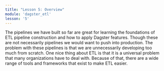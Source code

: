 ```yaml
---
title: "Lesson 5: Overview"
module: 'dagster_etl'
lesson: '5'
---
```


The pipelines we have built so far are great for learning the foundations of ETL pipeline construction and how to apply Dagster features. Though these are not necessarily pipelines we would want to push into production. The problem with these pipelines is that we are unnecessarily developing too much from scratch. One nice thing about ETL is that it is a universal problem that many organizations have to deal with. Because of that, there are a wide range of tools and frameworks that exist to make ETL easier.